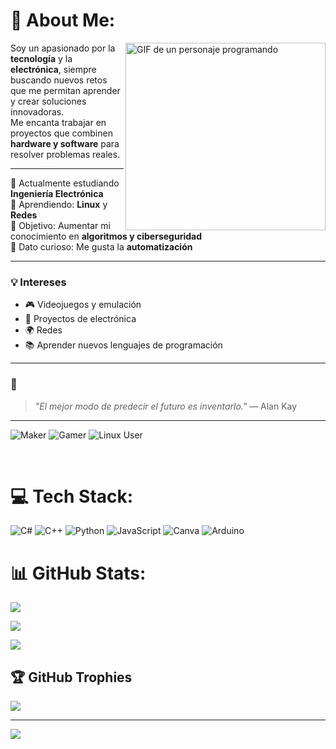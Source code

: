 # 💫 About Me:

<img align="right" height="300px" width="320px" alt="GIF de un personaje programando" src="https://media4.giphy.com/media/v1.Y2lkPTc5MGI3NjExdDllZTE2ZDZiMWtnY2JtOHExNnVyNjE1dWllMXRtcHd4aXQydWxqMSZlcD12MV9pbnRlcm5hbF9naWZfYnlfaWQmY3Q9Zw/uYe2emzPgDfj2/giphy.gif"/>

Soy un apasionado por la **tecnología** y la **electrónica**, siempre buscando nuevos retos que me permitan aprender y crear soluciones innovadoras.  
Me encanta trabajar en proyectos que combinen **hardware y software** para resolver problemas reales.  

---

🔭 Actualmente estudiando **Ingeniería Electrónica**  
🌱 Aprendiendo: **Linux** y **Redes**  
🎯 Objetivo: Aumentar mi conocimiento en **algoritmos y ciberseguridad**  
🤖 Dato curioso: Me gusta la **automatización**  

---

### 💡 Intereses
- 🎮 Videojuegos y emulación  
- 🔧 Proyectos de electrónica  
- 🌍 Redes  
- 📚 Aprender nuevos lenguajes de programación  

---

### 📜 
> *"El mejor modo de predecir el futuro es inventarlo."* — Alan Kay  

---

![Maker](https://img.shields.io/badge/Maker-%23FFB300.svg?style=for-the-badge&logo=arduino&logoColor=white)
![Gamer](https://img.shields.io/badge/Gamer-%2300A4EF.svg?style=for-the-badge&logo=xbox&logoColor=white)
![Linux User](https://img.shields.io/badge/Linux%20User-%23FCC624.svg?style=for-the-badge&logo=linux&logoColor=black)

<br clear="right"/>

# 💻 Tech Stack:

![C#](https://img.shields.io/badge/c%23-%23239120.svg?style=plastic&logo=csharp&logoColor=white) ![C++](https://img.shields.io/badge/c++-%2300599C.svg?style=plastic&logo=c%2B%2B&logoColor=white) ![Python](https://img.shields.io/badge/python-3670A0?style=plastic&logo=python&logoColor=ffdd54) ![JavaScript](https://img.shields.io/badge/javascript-%23323330.svg?style=plastic&logo=javascript&logoColor=%23F7DF1E) ![Canva](https://img.shields.io/badge/Canva-%2300C4CC.svg?style=plastic&logo=Canva&logoColor=white) ![Arduino](https://img.shields.io/badge/-Arduino-00979D?style=plastic&logo=Arduino&logoColor=white)

# 📊 GitHub Stats:

![](https://github-readme-stats.vercel.app/api?username=yojan-maker&theme=highcontrast&hide_border=false&include_all_commits=false&count_private=false)<br/>

![](https://nirzak-streak-stats.vercel.app/?user=yojan-maker&theme=highcontrast&hide_border=false)<br/>

![](https://github-readme-stats.vercel.app/api/top-langs/?username=yojan-maker&theme=highcontrast&hide_border=false&include_all_commits=false&count_private=false&layout=compact)



## 🏆 GitHub Trophies

![](https://github-profile-trophy.vercel.app/?username=yojan-maker&theme=radical&no-frame=true&no-bg=false&margin-w=4)



---

[![](https://visitcount.itsvg.in/api?id=yojan-maker&icon=8&color=7)](https://visitcount.itsvg.in)



<!-- Proudly created with GPRM ( https://gprm.itsvg.in ) -->
